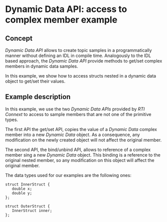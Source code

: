 # Dynamic Data API: access to complex member example

## Concept
*Dynamic Data API* allows to create topic samples in a programmatically manner
without defining an IDL in compile time. Analogously to the IDL based approach,
the *Dynamic Data API* provide methods to get/set complex members in dynamic
data samples.

In this example, we show how to access structs nested in a dynamic data object
to get/set their values.

## Example description
In this example, we use the two *Dynamic Data APIs* provided by *RTI Connext* to
access to sample members that are not one of the primitive types.

The first API the get/set API, copies the value of a *Dynamic Data* complex
member into a new *Dynamic Data* object. As a consequence, any modification on
the newly created object will not affect the original member.

The second API, the bind/unbind API, allows to reference of a complex member
sing a new *Dynamic Data* object. This binding is a reference to the original
nested member, so any modification on this object will affect the original
member.

The data types used for our examples are the following ones:
```
struct InnerStruct {
   double x;
   double y;
};

struct OuterStruct {
   InnerStruct inner;
};
```
